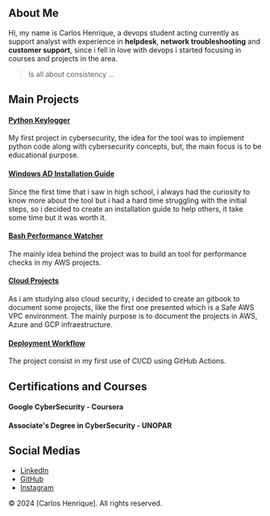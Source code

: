 ## About Me

Hi, my name is Carlos Henrique, a devops student acting currently as support analyst with experience in **helpdesk**, **network troubleshooting** and **customer support**, since i fell in love with devops i started focusing in courses and projects in the area.

> Is all about consistency ...


## Main Projects

#### [Python Keylogger](https://github.com/s3ntinel4/my-first-keylogger)

My first project in cybersecurity, the idea for the tool was to implement python code along with cybersecurity concepts, but, the main focus is to be educational purpose.

#### [Windows AD Installation Guide](https://github.com/s3ntinel4/WindowsADinstall)

Since the first time that i saw in high school, i always had the curiosity to know more about the tool but i had a hard time struggling with the initial steps, so i decided to create an installation guide to help others, it take some time but it was worth it.

#### [Bash Performance Watcher](https://github.com/s3ntinel4/bash-performance-watcher)

The mainly idea behind the project was to build an tool for performance checks in my AWS projects.

#### [Cloud Projects](https://s3ntinel-docs.gitbook.io/aws-project)

As i am studying also cloud security, i decided to create an gitbook to document some projects, like the first one presented which is a Safe AWS VPC environment.
The mainly purpose is to document the projects in AWS, Azure and GCP infraestructure.

#### [Deployment Workflow](https://github.com/s3ntinel4/s3ntinel4-deployment-workflow)

The project consist in my first use of CI/CD using GitHub Actions.

## Certifications and Courses

#### Google CyberSecurity - Coursera

#### Associate's Degree in CyberSecurity - UNOPAR


## Social Medias

- [LinkedIn](https://www.linkedin.com/in/carloshenrique-blueteamsecurity/)
- [GitHub](https://github.com/s3ntinel4)
- [Instagram](https://www.instagram.com/s3ntinel.devops)

&copy; 2024 [Carlos Henrique]. All rights reserved.
